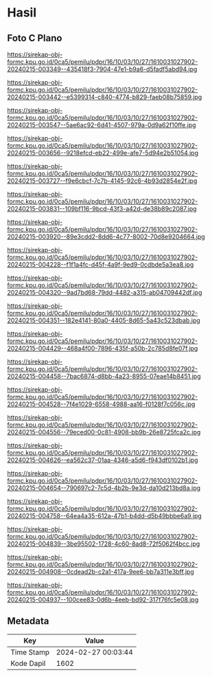 # Hasil

## Foto C Plano

https://sirekap-obj-formc.kpu.go.id/0ca5/pemilu/pdpr/16/10/03/10/27/1610031027902-20240215-003349--435418f3-7904-47e1-b9a6-d5fadf5abd94.jpg

https://sirekap-obj-formc.kpu.go.id/0ca5/pemilu/pdpr/16/10/03/10/27/1610031027902-20240215-003442--e5399314-c840-4774-b829-faeb08b75859.jpg

https://sirekap-obj-formc.kpu.go.id/0ca5/pemilu/pdpr/16/10/03/10/27/1610031027902-20240215-003547--5ae6ac92-6d41-4507-979a-0d9a62f10ffe.jpg

https://sirekap-obj-formc.kpu.go.id/0ca5/pemilu/pdpr/16/10/03/10/27/1610031027902-20240215-003656--9218efcd-eb22-499e-afe7-5d94e2b51054.jpg

https://sirekap-obj-formc.kpu.go.id/0ca5/pemilu/pdpr/16/10/03/10/27/1610031027902-20240215-003727--f9e6cbcf-7c7b-4145-92c6-4b93d2854e2f.jpg

https://sirekap-obj-formc.kpu.go.id/0ca5/pemilu/pdpr/16/10/03/10/27/1610031027902-20240215-003831--109bf116-9bcd-43f3-a42d-de38b89c2087.jpg

https://sirekap-obj-formc.kpu.go.id/0ca5/pemilu/pdpr/16/10/03/10/27/1610031027902-20240215-003920--89e3cdd2-8dd6-4c77-8002-70d8e9204664.jpg

https://sirekap-obj-formc.kpu.go.id/0ca5/pemilu/pdpr/16/10/03/10/27/1610031027902-20240215-004228--f1f1a4fc-d45f-4a9f-9ed9-0cdbde5a3ea8.jpg

https://sirekap-obj-formc.kpu.go.id/0ca5/pemilu/pdpr/16/10/03/10/27/1610031027902-20240215-004320--9ad7bd68-79dd-4482-a315-ab04709442df.jpg

https://sirekap-obj-formc.kpu.go.id/0ca5/pemilu/pdpr/16/10/03/10/27/1610031027902-20240215-004351--182e4141-80a0-4405-8d65-5a43c523dbab.jpg

https://sirekap-obj-formc.kpu.go.id/0ca5/pemilu/pdpr/16/10/03/10/27/1610031027902-20240215-004429--468a4f00-7896-435f-a50b-2c785d8fe07f.jpg

https://sirekap-obj-formc.kpu.go.id/0ca5/pemilu/pdpr/16/10/03/10/27/1610031027902-20240215-004458--7bac6874-d8bb-4a23-8955-07eae14b8451.jpg

https://sirekap-obj-formc.kpu.go.id/0ca5/pemilu/pdpr/16/10/03/10/27/1610031027902-20240215-004528--7f4e1029-6558-4988-aa16-f0128f7c056c.jpg

https://sirekap-obj-formc.kpu.go.id/0ca5/pemilu/pdpr/16/10/03/10/27/1610031027902-20240215-004556--79eced00-0c81-4908-bb9b-26e8725fca2c.jpg

https://sirekap-obj-formc.kpu.go.id/0ca5/pemilu/pdpr/16/10/03/10/27/1610031027902-20240215-004626--ea562c37-01aa-4346-a5d6-f943df0102b1.jpg

https://sirekap-obj-formc.kpu.go.id/0ca5/pemilu/pdpr/16/10/03/10/27/1610031027902-20240215-004654--790697c2-7c5d-4b2b-9e3d-da10d213bd8a.jpg

https://sirekap-obj-formc.kpu.go.id/0ca5/pemilu/pdpr/16/10/03/10/27/1610031027902-20240215-004758--64ea4a35-612a-47b1-b4dd-d5b49bbbe6a9.jpg

https://sirekap-obj-formc.kpu.go.id/0ca5/pemilu/pdpr/16/10/03/10/27/1610031027902-20240215-004839--3be95502-1728-4c60-8ad8-72f5062f4bcc.jpg

https://sirekap-obj-formc.kpu.go.id/0ca5/pemilu/pdpr/16/10/03/10/27/1610031027902-20240215-004908--0cdead2b-c2a1-417a-9ee6-bb7a311e3bff.jpg

https://sirekap-obj-formc.kpu.go.id/0ca5/pemilu/pdpr/16/10/03/10/27/1610031027902-20240215-004937--100cee83-0d6b-4eeb-bd92-317f76fc5e08.jpg


## Metadata

| Key        | Value               |
| ---------- | ------------------- |
| Time Stamp | 2024-02-27 00:03:44 |
| Kode Dapil | 1602                |



